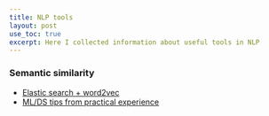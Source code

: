 ```yaml
---
title: NLP tools 
layout: post
use_toc: true
excerpt: Here I collected information about useful tools in NLP
---
```


### Semantic similarity
- [Elastic search + word2vec](https://www.elastic.co/blog/text-similarity-search-with-vectors-in-elasticsearch)
- [ML/DS tips from practical experience](https://chrisalbon.com/)
